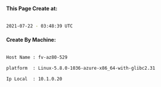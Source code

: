 
   
#### This Page Create at:

```bash

2021-07-22 - 03:48:39 UTC

```

#### Create By Machine:

```bash

Host Name : fv-az80-529

platform  : Linux-5.8.0-1036-azure-x86_64-with-glibc2.31

Ip Local  : 10.1.0.20

```

